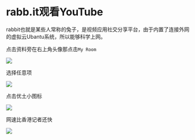 # rabb.it观看YouTube

rabbit也就是某些人常称的兔子，是视频应用社交分享平台，由于内置了连接外网的虚拟云Ubantu系统，所以能够科学上网。

点击资料旁在右上角头像那点击`My Room`

![](https://raw.githubusercontent.com/loremwalker/fq-book/master/images/2018-04-29_164921.png)

选择任意项

![](https://raw.githubusercontent.com/loremwalker/fq-book/master/images/2018-04-29_165151.png)

点击优土小图标

![](https://raw.githubusercontent.com/loremwalker/fq-book/master/images/2018-04-29_165325.png)

网速比香港记者还快

![](https://raw.githubusercontent.com/loremwalker/fq-book/master/images/2018-04-29_170242.png)

